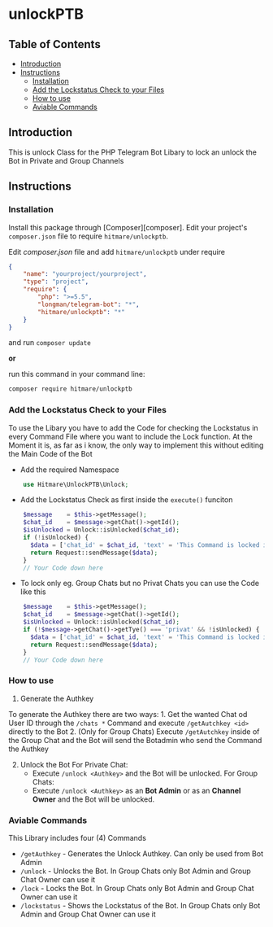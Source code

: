 # unlockPTB

## Table of Contents
- [Introduction](#introduction)
- [Instructions](#instructions)
    - [Installation](#installation)
    - [Add the Lockstatus Check to your Files](#add-the-lockstatus-check-to-your-files)
    - [How to use](#how-to-use)
    - [Aviable Commands](#aviable-commands)

## Introduction

This is unlock Class for the PHP Telegram Bot Libary to lock an unlock the Bot in Private and Group Channels

## Instructions
### Installation

Install this package through [Composer][composer].
Edit your project's `composer.json` file to require `hitmare/unlockptb`.

Edit *composer.json* file and add `hitmare/unlockptb` under require
```json
{
    "name": "yourproject/yourproject",
    "type": "project",
    "require": {
        "php": ">=5.5",
        "longman/telegram-bot": "*",
        "hitmare/unlockptb": "*"
    }
}
```
and run `composer update`

**or**

run this command in your command line:

```bash
composer require hitmare/unlockptb
```

### Add the Lockstatus Check to your Files

To use the Libary you have to add the Code for checking the Lockstatus in every Command File where you want to include the Lock function.
At the Moment it is, as far as i know, the only way to implement this without editing the Main Code of the Bot

- Add the required Namespace
```php
    use Hitmare\UnlockPTB\Unlock;
```

- Add the Lockstatus Check as first inside the `execute()` funciton
```php
    $message    = $this->getMessage();
    $chat_id    = $message->getChat()->getId();
    $isUnlocked = Unlock::isUnlocked($chat_id);
    if (!isUnlocked) {
      $data = ['chat_id' = $chat_id, 'text' = 'This Command is locked inside this Chat'];
      return Request::sendMessage($data);
    }
    // Your Code down here
```

- To lock only eg. Group Chats but no Privat Chats you can use the Code like this

```php
    $message    = $this->getMessage();
    $chat_id    = $message->getChat()->getId();
    $isUnlocked = Unlock::isUnlocked($chat_id);
    if (!$message->getChat()->getTye() === 'privat' && !isUnlocked) {
      $data = ['chat_id' = $chat_id, 'text' = 'This Command is locked inside this Chat'];
      return Request::sendMessage($data);
    }
    // Your Code down here
```

### How to use

1. Generate the Authkey

To generate the Authkey there are two ways:
    1. Get the wanted Chat od User ID through the `/chats *` Command and execute `/getAutchkey <id>` directly to the Bot
    2. (Only for Group Chats) Execute `/getAutchkey` inside of the Group Chat and the Bot will send the Botadmin who send the Command the Authkey

2. Unlock the Bot
For Private Chat:
    - Execute `/unlock <Authkey>` and the Bot will be unlocked.
For Group Chats:
    - Execute `/unlock <Authkey>` as an **Bot Admin** or as an **Channel Owner** and the Bot will be unlocked.


### Aviable Commands

This Library includes four (4) Commands
- `/getAuthkey` - Generates the Unlock Authkey. Can only be used from Bot Admin
- `/unlock` - Unlocks the Bot. In Group Chats only Bot Admin and Group Chat Owner can use it
- `/lock` - Locks the Bot. In Group Chats only Bot Admin and Group Chat Owner can use it
- `/lockstatus` - Shows the Lockstatus of the Bot. In Group Chats only Bot Admin and Group Chat Owner can use it
